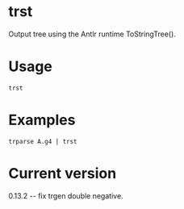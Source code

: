 # trst

Output tree using the Antlr runtime ToStringTree().

# Usage

    trst

# Examples

    trparse A.g4 | trst

# Current version

0.13.2 -- fix trgen double negative.
